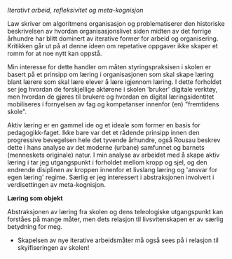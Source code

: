 
*Iterativt arbeid, refleksivitet og meta-kognisjon*

Law skriver om algoritmens organisasjon og problematiserer den historiske beskrivelsen av hvordan organisasjonslivet siden midten av det forrige århundre har blitt dominert av iterative former for arbeid og organisering. Kritikken går ut på at denne ideen om repetative oppgaver ikke skaper et romm for at noe nytt kan oppstå.

Min interesse for dette handler om måten styringspraksisen i skolen er basert på et prinsipp om læring i organisasjonen som skal skape læring blant lærere som skal lære elever å lære igjennom læring. I dette forholdet ser jeg hvordan de forskjellige aktørene i skolen 'bruker' digitale verktøy, men hvordan de gjøres til brukere og hvordan en digital læringsidentitet mobiliseres i fornyelsen av fag og kompetanser innenfor (en) "fremtidens skole".

Aktiv læring er en gammel ide og et ideale som former en basis for pedagogikk-faget. Ikke bare var det et rådende prinsipp innen den progressive bevegelsen hele det tyvende århundre, også Rousau beskrev dette i hans analyse av det moderne (urbane) samfunnet og barnets (menneskets originale) natur. I min analyse av arbeidet med å skape aktiv læring i tar jeg utgangspunkt i forholdet mellom kropp og sjel, og den endrende disiplinen av kroppen innenfor et livslang læring og 'ansvar for egen læring' regime. Særlig er jeg interessert i abstraksjonen involvert i verdisettingen av meta-kognisjon.

**Læring som objekt**

Abstraksjonen av læring fra skolen og dens teleologiske utgangspunkt kan forståes på mange måter, men dets relasjon til livsvitenskapen er av særlig betydning for meg.


- Skapelsen av nye iterative arbeidsmåter må også sees på i relasjon til skyifiseringen av skolen!
